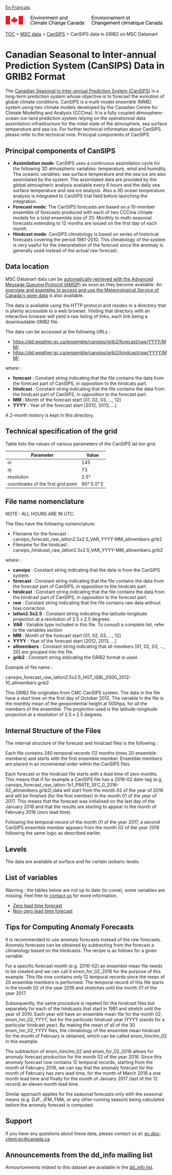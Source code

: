 [En Français](readme_cansips-datamart_fr.md)

![ECCC logo](../../img_eccc-logo.png)

[TOC](../../readme_en.md) > [MSC data](../readme_en.md) > [CanSIPS](readme_cansips_en.md) > CanSIPS data in GRIB2 on MSC Datamart

# Canadian Seasonal to Inter-annual Prediction System (CanSIPS) Data in GRIB2 Format

The [Canadian Seasonal to Inter-annual Prediction System (CanSIPS)](readme_cansips_en.md) is a long-term prediction system whose objective is to forecast the evolution of global climate conditions. CanSIPS is a multi-model ensemble (MME) system using two climate models developed by the Canadian Centre for Climate Modelling and Analysis (CCCma). It is a fully coupled atmosphere-ocean-ice-land prediction system relying on the operationnal data assimilation infrastructure for the initial state of the atmosphere, sea surface temperature and sea ice. For further technical information about CanSIPS please refer to the technical note.
Principal components of CanSIPS

## Principal components of CanSIPS
    
* __Assimilation mode__: CanSIPS uses a continuous assimilation cycle for the following 3D atmospheric variables: temperature, wind and humidity. The oceanic variables: sea surface temperature and the sea ice are also assimilated by the system. The assimilated data are provided by the global atmospheric analysis available every 6 hours and the daily sea surface temperature and sea ice analysis. Also a 3D ocean temperature analysis is integrated to CanSIPS trial field before launching the integration.
* __Forecast mode__: The CanSIPS forecasts are based on a 10-member ensemble of forecasts produced with each of two CCCma climate models for a total ensemble size of 20. Monthly to multi-seasonal forecasts extending to 12 months are issued on the first day of each month.
* __Hindcast mode__: CanSIPS climatology is based on series of historical forecasts covering the period 1981-2010. This climatology of the system is very useful for the interpretation of the forecast since the anomaly is generally used instead of the actual raw forecast.

## Data location 

MSC Datamart data can be [automatically retrieved with the Advanced Message Queuing Protocol (AMQP)](../../msc-datamart/amqp_en.md) as soon as they become available. An [overview and examples to access and use the Meteorological Service of Canada's open data](../../usage/readme_en.md) is also available.

The data is available using the HTTP protocol and resides in a directory that is plainly accessible to a web browser. Visiting that directory with an interactive browser will yield a raw listing of links, each link being a downloadable GRIB2 file.

The data can be accessed at the following URLs :

* https://dd.weather.gc.ca/ensemble/cansips/grib2/forecast/raw/YYYY/MM/
* https://dd.weather.gc.ca/ensemble/cansips/grib2/hindcast/raw/YYYY/MM/

where :

* __forecast__ : Constant string indicating that the file contains the data from the forecast part of CanSIPS, in opposition to the hindcats part.
* __hindcast__ : Constant string indicating that the file contains the data from the hindcast part of CanSIPS, in opposition to the forecast part.
* __MM__ : Month of the forecast start [01, 02, 03, ..., 12]
* __YYYY__ : Year of the forecast start [2012, 2013, ...]

A 2-month history is kept in this directory.

## Technical specification of the grid

Table lists the values of various parameters of the CanSIPS lat-lon grid.

| Parameter | Value |
| ------ | ------ |
| ni | 145 |
| nj | 73 | 
| resolution | 2.5° |
| coordinates of the first grid point | 90° S  0° E | 

## File name nomenclature 

NOTE : ALL HOURS ARE IN UTC.

The files have the following nomenclature:

* Filename for the forecast : cansips_forecast_raw_latlon2.5x2.5_VAR_YYYY-MM_allmembers.grib2
* Filename for the hindcast : cansips_hindcast_raw_latlon2.5x2.5_VAR_YYYY-MM_allmembers.grib2

where :

* __cansips__ : Constant string indicating that the data is from the CanSIPS system.
* __forecast__ : Constant string indicating that the file contains the data from the forecast part of CanSIPS, in opposition to the hindcats part.
* __hindcast__ : Constant string indicating that the file contains the data from the hindcast part of CanSIPS, in opposition to the forecast part.
* __raw__ : Constant string indicating that the file contains raw data without bias correction
* __latlon2.5x2.5__ : Constant string indicating the latitude-longitude projection at a resolution of 2.5 x 2.5 degrees.
* __VAR__ : Variable type included in this file. To consult a complete list, refer to the variables section
* __MM__ : Month of the forecast start [01, 02, 03, ..., 12]
* __YYYY__ : Year of the forecast start [2012, 2013, ...]
* __allmembers__ : Constant string indicating that all members [01, 02, 03, ..., 20] are grouped into the file.
* __grib2__ : Constant string indicating the GRIB2 format is used.

Example of file name : 

cansips_forecast_raw_latlon2.5x2.5_HGT_ISBL_0500_2012-10_allmembers.grib2

This GRIB2 file originates from CMC CanSIPS system. The data in the file have a start time on the first day of October 2012. The variable in the file is the monthly mean of the geopontential height at 500hpa, for all the members of the ensemble. The projection used is the latitude-longitude projection at a resolution of 2.5 x 2.5 degrees.

## Internal Structure of the Files

The internal structure of the forecast and hindcast files is the following : 

Each file contains 240 temporal records (12 months times 20 ensemble members) and starts with the first ensemble member. Ensemble members are placed in an incremental order within the CanSIPS files.

Each forecast or the hindcast file starts with a lead time of zero months. This means that if for example a CanSIPS file has a 2016-02 date-tag (e.g. cansips_forecast_raw_latlon-1x1_PRATE_SFC_0_2016-02_allmembers.grib2),data will start from the month 02 of the year of 2016 and will be finished (for the first member) in the month 01 of the year of 2017. This means that the forecast was initialised on the last day of the January 2016 and that the results are starting to appear in the month of February 2016 (zero lead time).

Following the temporal record of the month 01 of the year 2017, a second CanSIPS ensemble member appears from the month 02 of the year 2016 following the same logic as described earlier.

## Levels

The data are available at surface and for certain isobaric levels.

## List of variables

Warning : the tables below are not up to date (to come), some variables are missing. Feel free to [contact us](mailto:ec.dps-client.ec@canada.ca) for more information.

* [Zero lead time forecast](https://weather.gc.ca/grib/CANSIPS/CANSIPS_latlon2.5x2.5_ALL_VAR_Lead-time-month-ZERO_hindcast_e.html)
* [Non-zero lead time forecast](https://weather.gc.ca/grib/CANSIPS/CANSIPS_latlon2.5x2.5_ALL_VAR_Lead-time-month-NONZERO_hindcast_e.html)

## Tips for Computing Anomaly Forecasts

It is recommended to use anomaly forecasts instead of the raw forecasts. Anomaly forecasts can be obtained by subtracting from the forecast a climatology based on the hindcasts. The recipe is as follows for a given variable:

For a specific forecast month (e.g. 2016-02) an ensemble mean file needs to be created and we can call it ensm_for_02_2016 for the purpose of this example. This file now contains only 12 temporal records since the mean of 20 ensemble members is performed. The temporal record of this file starts in the month 02 of the year 2016 and stretches until the month 01 of the year 2017.

Subsequently, the same procedure is repeted for the hindcast files but separately for each of the hindcasts that start in 1981 and stretch until the year of 2010. Each year will have an ensemble mean file for the month 02, ensm_hin_02_YYYY, but for the particular hindcast year (YYYY stands for a particular hindcast year). By making the mean of all of the 30 ensm_hin_02_YYYY files, the climatology of the ensemble mean hindcast for the month of February is obtained, which can be called ensm_hinclim_02 in this example.

The subtraction of ensm_hinclim_02 and ensm_for_02_2016 allows for anomaly forecast production for the month 02 of the year 2016. Since this anomaly forecast now contains 12 temporal records, starting from the month of February 2016, we can say that the anomaly forecast for the month of February has zero lead time, for the month of March 2016 a one month lead time and finally for the month of January 2017 (last of the 12 record) an eleven month lead time.

Similar approach applies for the seasonal forecasts only with the seasonal means (e.g. DJF, JFM, FMA, or any other running season) being calculated before the anomaly forecast is computed.

## Support

If you have any questions about these data, please contact us at: ec.dps-client.ec@canada.ca

## Announcements from the dd_info mailing list 

Announcements related to this dataset are available in the [dd_info list](https://lists.ec.gc.ca/cgi-bin/mailman/listinfo/dd_info).
